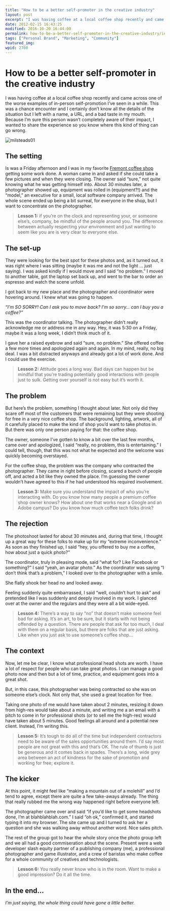 ```yaml
---
title: "How to be a better self-promoter in the creative industry"
layout: post
excerpt: "I was having coffee at a local coffee shop recently and came across one of the worse examples of in-person self-promotion I’ve seen in a while. I wanted to share the experience so you know where this kind of thing can go wrong."
date: 2012-02-15 16:43:25
modified: 2016-10-20 16:44:00
permalink: how-to-be-a-better-self-promoter-in-the-creative-industry/index.html
tags: ["Personal Brand", "Marketing", "Community"]
featured_img:
wpid: 2708
---
```


# How to be a better self-promoter in the creative industry

I was having coffee at a local coffee shop recently and came across one of the worse examples of in-person self-promotion I’ve seen in a while. This was a chance encounter and I certainly don’t know all the details of the situation but I left with a name, a URL, and a bad taste in my mouth. Because I’m sure this person wasn’t completely aware of their impact, I wanted to share the experience so you know where this kind of thing can go wrong.

![](/_images/2012/02/milsteads01.jpg "milsteads01")

The setting
-----------

Is was a Friday afternoon and I was in my favorite [Fremont coffee shop](http://www.milsteadandco.com/) getting some work done. A woman came in and asked if she could take a few pictures and when they were closing. The owner said “sure,” not quite knowing what he was getting himself into. About 30 minutes later, a photographer showed up, equipment was rolled in (equipment?!) and the “model,” an executive for a small, local software company arrived. The whole scene ended up being a bit surreal, for everyone in the shop, but I want to concentrate on the photographer.

> **Lesson 1:** if you’re on the clock and representing your, or someone else’s, company, be mindful of the people around you. The difference between actually respecting your environment and just wanting to seem like you are is very clear to everyone else.

The set-up
----------

They were looking for the best spot for these photos and, as it turned out, it was right where I was sitting (maybe it was me and not the light … just saying). I was asked kindly if I would move and I said “no problem.” I moved to another table, got the laptop set back up, and went to the bar to order an espresso and watch the scene unfold.

I got back to my new place and the photographer and coordinator were hovering around. I knew what was going to happen.

*“I’m SO SORRY! Can I ask you to move back? I’m so sorry… can I buy you a coffee?”*

This was the coordinator talking. The photographer didn’t really acknowledge me or address me in any way. Hey, it was 5:30 on a Friday, maybe it was a long week, I didn’t think much of it.

I gave her a raised eyebrow and said “sure, no problem.” She offered coffee a few more times and apologized again and again. In my mind, really, no big deal. I was a bit distracted anyways and already got a lot of work done. And I could use the exercise.

> **Lesson 2:** Attitude goes a long way. Bad days can happen but be mindful that you’re trading potentially good interactions with people just to sulk. Getting over yourself is not easy but it’s worth it.

The problem
-----------

But here’s the problem, something I thought about later. Not only did they scare off most of the customers that were remaining but they were shooting for free in a very nice coffee shop. The background, lighting, artwork, all of it carefully placed to make the kind of shop you’d want to take photos in. But there was only one person paying for that: the coffee shop.

The owner, someone I’ve gotten to know a bit over the last few months, came over and apologized, I said “really, no problem, this is entertaining.” I could tell, though, that this was not what he expected and the welcome was quickly becoming overstayed.

For the coffee shop, the problem was the company who contracted the photographer. They came in right before closing, scared a bunch of people off, and acted a bit like they owned the place. I’m guessing the owner wouldn’t have agreed to this if he had understood his required involvement.

> **Lesson 3:** Make sure you understand the impact of who you’re interacting with. Do you know how many people a premium coffee shop owner knows? How about one that works near a Google and an Adobe campus? Do you know how much coffee tech folks drink?

The rejection
-------------

The photoshoot lasted for about 30 minutes and, during that time, I thought up a great way for these folks to make up for my “extreme inconvenience.” As soon as they finished up, I said “hey, you offered to buy me a coffee, how about just a quick photo?”

The coordinator, truly in pleasing mode, said “what for? Like Facebook or something?” I said “yeah, an avatar photo.” As the coordinator was saying “I don’t think that’s a problem,” I looked over to the photographer with a smile.

She flatly shook her head no and looked away.

Feeling suddenly quite embarrassed, I said “well, couldn’t hurt to ask” and pretended like I was suddenly and deeply involved in my work. I glanced over at the owner and the regulars and they were all a bit wide-eyed.

> **Lesson 4:** There’s a way to say “no” that doesn’t make someone feel bad for asking. It’s an art, to be sure, but it starts with not being offended by a question. There are people that ask for too much, I deal with them on a regular basis, but there are folks that are just asking. Like when you just ask to use someone’s coffee shop…

The context
-----------

Now, let me be clear, I know what professional head shots are worth. I have a lot of respect for people who can take great photos. I can manage a good photo now and then but a lot of time, practice, and equipment goes into a great shot.

But, in this case, this photographer was being contracted so she was on someone else’s clock. Not only that, she used a great location for free.

Taking one photo of me would have taken about 2 minutes, resizing it down from high-res would take about a minute, and writing me a an email with a pitch to come in for professional shots (or to sell me the high-res) would have taken about 5 minutes. Good feelings all around and a potential new client. Instead, I’m writing this.

> **Lesson 5:** It’s tough to do all of the time but independent contractors need to be aware of the sales opportunities around them. I’d say most people are not great with this and that’s OK. The rule of thumb is just be generous and it comes back in spades. There’s a long, wide grey area between an act of kindness for the sake of promotion and working for free; explore it.

The kicker
----------

At this point, it might feel like “making a mountain out of a molehill” and I’d tend to agree, except there are quite a few take-aways already. The thing that really rubbed me the wrong way happened right before everyone left.

The photographer came over and said “if you’d like to get some headshots done, I’m at blahblahblah.com.” I said “oh ok,” confirmed it, and started typing it into my browser. The site came up and I turned to ask her a question and she was walking away without another word. Nice sales pitch.

The rest of the group got to hear the whole story once the photo group left and we all had a good commiseration about the scene. Present were a web developer slash equity partner of a publishing company (me), a professional photographer and game illustrator, and a crew of baristas who make coffee for a whole community of creatives and technologists.

> **Lesson 6:** You really never know who is in the room. Want to make a good impression? Do it all the time.

In the end…
-----------

*I’m just saying, the whole thing could have gone a little better.*
